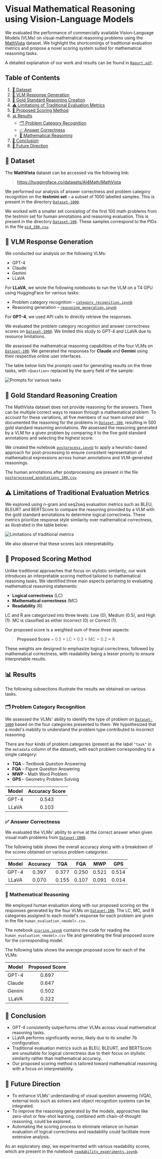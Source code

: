 # Visual Mathematical Reasoning using Vision-Language Models

We evaluated the performance of commercially available Vision-Language Models (VLMs) on visual mathematical reasoning problems using the [MathVista](https://mathvista.github.io/) dataset. We highlight the shortcomings of traditional evaluation metrics and propose a novel scoring system suited for mathematical reasoning tasks.

A detailed explanation of our work and results can be found in [`Report.pdf`](https://github.com/Taejas/vmr-vlm/tree/main/Report.pdf).


## Table of Contents
1. [📂 Dataset](#-dataset)
2. [🤖 VLM Response Generation](#-vlm-response-generation)
3. [📝 Gold Standard Reasoning Creation](#-gold-standard-reasoning-creation)
4. [⚠️ Limitations of Traditional Evaluation Metrics](#️-limitations-of-traditional-evaluation-metrics)
5. [🧮 Proposed Scoring Method](#-proposed-scoring-method)
6. [📊 Results](#-results)
   - [🗂️ Problem Category Recognition](#️-problem-category-recognition)
   - [✅ Answer Correctness](#-answer-correctness)
   - [🔢 Mathematical Reasoning](#-mathematical-reasoning)
7. [🏁 Conclusion](#-conclusion)
8. [🚀 Future Direction](#-future-direction)


## 📂 Dataset
The **MathVista** dataset can be accessed via the following link:
> https://huggingface.co/datasets/AI4Math/MathVista

We performed our analysis of answer correctness and problem category recognition on the **testmini set** &ndash; a subset of 1000 labelled samples. This is present in the directory [`Dataset-1000`](https://github.com/Taejas/vmr-vlm/tree/main/Dataset-1000).

We worked with a smaller set consisting of the first 100 math problems from the testmini set for human annotations and reasoning evaluation. This is present in the directory [`Dataset-100`](https://github.com/Taejas/vmr-vlm/tree/main/Dataset-100). These samples correspond to the PIDs in the file [`pid_100.csv`](https://github.com/Taejas/vmr-vlm/blob/main/pid_100.csv).


## 🤖 VLM Response Generation
We conducted our analysis on the following VLMs:
* GPT-4
* Claude
* Gemini
* LLaVA

For **LLaVA**, we wrote the following notebooks to run the VLM on a T4 GPU using HuggingFace for various tasks:
* Problem category recognition &ndash; [`category_recognition.ipynb`](https://github.com/Taejas/vmr-vlm/blob/main/category_recognition.ipynb)
* Reasoning generation &ndash; [`reasoning_generation.ipynb`](https://github.com/Taejas/vmr-vlm/blob/main/reasoning_generation.ipynb)

For **GPT-4**, we used API calls to directly retrieve the responses.

We evaluated the problem category recognition and answer correctness scores on [`Dataset-1000`](https://github.com/Taejas/vmr-vlm/tree/main/Dataset-1000). We limited this study to GPT-4 and LLaVA due to resource limitations.

We assessed the mathematical reasoning capabilities of the four VLMs on [`Dataset-100`](https://github.com/Taejas/vmr-vlm/tree/main/Dataset-100). We generated the responses for **Claude** and **Gemini** using their respective online user interfaces.

The table below lists the prompts used for generating results on the three tasks, with `<Question>` replaced by the query field of the sample:

![Prompts for various tasks](https://github.com/Taejas/vmr-vlm/blob/main/Images/prompts.png)


## 📝 Gold Standard Reasoning Creation
The MathVista dataset does not provide reasoning for the answers. There can be multiple correct ways to reason through a mathematical problem. To account for these variations, all five members of our team solved and documented the reasoning for the problems in [`Dataset-100`](https://github.com/Taejas/vmr-vlm/tree/main/Dataset-100), resulting in 500 gold standard reasoning annotations. We assessed the reasoning generated by a VLM for a given problem by comparing it to the five gold standard annotations and selecting the highest score.

We created the notebook [`postprocess.ipynb`](https://github.com/Taejas/vmr-vlm/blob/main/postprocess.ipynb) to apply a heuristic-based approach for post-processing to ensure consistent representation of mathematical expressions across human annotations and VLM-generated reasonings.

The human annotations after postprocessing are present in the file [`postprocessed_annotations_100.csv`](https://github.com/Taejas/vmr-vlm/blob/main/postprocessed_annotations_100.csv).

## ⚠️ Limitations of Traditional Evaluation Metrics
We explored using n-gram and seq2seq evaluation metrics such as BLEU, BLEURT and BERTScore to compare the reasoning provided by a VLM with the gold standard annotations to determine logical correctness. These metrics prioritize response style similarity over mathematical correctness, as illustrated in the table below:

![Limitations of traditional metrics](https://github.com/Taejas/vmr-vlm/blob/main/Images/traditional_metrics_limitations.png)

We also observe that these scores lack interpretability.


## 🧮 Proposed Scoring Method
Unlike traditional approaches that focus on stylistic similarity, our work introduces an interpretable scoring method tailored to mathematical reasoning tasks. We identified three main aspects pertaining to evaluating mathematical reasoning statements:
* **Logical correctness** (LC)
* **Mathematical correctness** (MC)
* **Readability** (R)

LC and R are categorized into three levels: Low (0), Medium (0.5), and High (1). MC is classified as either Incorrect (0) or Correct (1).

Our proposed score is a weighted sum of these three aspects:
> **Proposed Score** = 0.5 &times; LC + 0.3 &times; MC + 0.2 &times; R

These weights are designed to emphasize logical correctness, followed by mathematical correctness, with readability being a lesser priority to ensure interpretable results.


## 📊 Results
The following subsections illustrate the results we obtained on various tasks.

### 🗂️ Problem Category Recognition
We assessed the VLMs' ability to identify the type of problem on [`Dataset-1000`](https://github.com/Taejas/vmr-vlm/tree/main/Dataset-1000) based on the four categories presented to them. We hypothesized that a model's inability to understand the problem type contributed to incorrect reasoning.

There are four kinds of problem categories (present as the label `"task"` in the `metadata` column of the dataset), with each problem corresponding to a single category:
* **TQA** &ndash; Textbook Question Answering
* **FQA** &ndash; Figure Question Answering
* **MWP** &ndash; Math Word Problem
* **GPS** &ndash; Geometry Problem Solving

| Model | Accuracy Score |
| :---: | :---: |
| GPT-4 | 0.543 |
| LLaVA | 0.103 |

### ✅ Answer Correctness
We evaluated the VLMs' ability to arrive at the correct answer when given visual math problems from [`Dataset-1000`](https://github.com/Taejas/vmr-vlm/tree/main/Dataset-1000).

The following table shows the overall accuracy along with a breakdown of the scores obtained on various problem categories:

| Model | Accuracy | TQA | FQA | MWP | GPS |
| :---: | :---: | :---: | :---: | :---: | :---: |
| GPT-4 | 0.397 | 0.377 | 0.250 | 0.521 | 0.514 |
| LLaVA | 0.070 | 0.155 | 0.107 | 0.091 | 0.014 |

### 🔢 Mathematical Reasoning ###
We employed human evaluation along with our proposed scoring on the responses generated by the four VLMs on [`Dataset-100`](https://github.com/Taejas/vmr-vlm/tree/main/Dataset-100). The LC, MC, and R categories assigned to each model's response for each problem are given in the file `human_evaluation_<model>.csv`.

The notebook [`scoring.ipynb`](https://github.com/Taejas/vmr-vlm/blob/main/scoring.ipynb) contains the code for reading the `human_evaluation_<model>.csv` file and generating the final proposed score for the corresponding model.

The following table shows the average proposed score for each of the VLMs:

| Model | Proposed Score |
| :---: | :---: |
| GPT-4 | 0.697 |
| Claude | 0.647 |
| Gemini | 0.502 |
| LLaVA | 0.322 |

## 🏁 Conclusion
* GPT-4 consistently outperforms other VLMs across visual mathematical reasoning tasks.
* LLaVA performs significantly worse, likely due to its smaller 7b configuration.
* Traditional evaluation metrics such as BLEU, BLEURT, and BERTScore are unsuitable for logical correctness due to their focus on stylistic similarity rather than mathematical accuracy.
* Our proposed scoring method is tailored toward mathematical reasoning with a focus on interpretability.

## 🚀 Future Direction
* To enhance VLMs’ understanding of visual question answering (VQA), external tools such as solvers and object recognition systems can be integrated.
* To improve the reasoning generated by the models, approaches like zero-shot or few-shot learning, combined with chain-of-thought reasoning, could be explored.
* Automating the scoring process to eliminate reliance on human evaluation of logical correctness and readability could facilitate more extensive analysis.

As an exploratory step, we experimented with various readability scores, which are present in the notebook [`readability_experiments.ipynb`](https://github.com/Taejas/vmr-vlm/blob/main/readability_experiments.ipynb).
